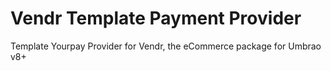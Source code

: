 # Vendr Template Payment Provider

Template Yourpay Provider for Vendr, the eCommerce package for Umbrao v8+
